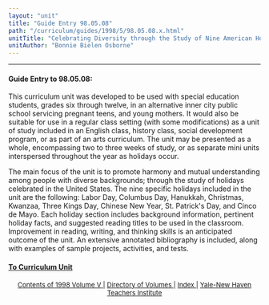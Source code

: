 ```yaml
---
layout: "unit"
title: "Guide Entry 98.05.08"
path: "/curriculum/guides/1998/5/98.05.08.x.html"
unitTitle: "Celebrating Diversity through the Study of Nine American Holidays"
unitAuthor: "Bonnie Bielen Osborne"
---
```

<body>
 <p>
 </p>
 <hr/>
 <h4>
  Guide Entry to 98.05.08:
 </h4>
 This curriculum unit was developed to be used with special education students, grades six through twelve, in an alternative inner city public school servicing pregnant teens, and young mothers.  It would also be suitable for use in a regular class setting (with some modifications) as a unit of study included in an English class, history class, social development program, or as part of an arts curriculum.  The unit may be presented as a whole, encompassing two to three weeks of study, or as separate mini units interspersed throughout the year as holidays occur.
 <p>
  The main focus of the unit is to promote harmony and mutual understanding among people with diverse backgrounds; through the study of holidays celebrated in the United States.  The nine specific holidays included in the unit are the following:  Labor Day, Columbus Day, Hanukkah, Christmas, Kwanzaa, Three Kings Day, Chinese New Year, St. Patrick's Day, and Cinco de Mayo.  Each holiday section includes background information, pertinent holiday facts, and suggested reading titles to be used in the classroom.  Improvement in reading, writing, and thinking skills is an anticipated outcome of the unit.  An extensive annotated bibliography is included, along with examples of sample projects, activities, and tests.
 </p>
 <p>
 </p>
 <p>
 </p>
 <h4>
  <a href="../../../units/1998/5/98.05.08.x.html">
   To Curriculum Unit
  </a>
 </h4>
 <center>
  <font size="-1">
   <a href="../../../units/1998/5/">
    Contents of 1998 Volume V
   </a>
   |
   <a href="../../../units/">
    Directory of Volumes
   </a>
   |
   <a href="../../../indexes/">
    Index
   </a>
   |
   <a href="../../../../">
    Yale-New Haven Teachers Institute
   </a>
  </font>
 </center>
</body>